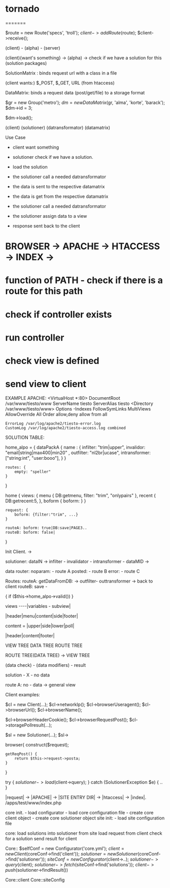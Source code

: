 tornado
=======
=======


$route = new Route('specs', 'troll');
$client->addRoute($route);
$client->receive();

(client) - (alpha)  - (server)

(client){want's something} -> 
(alpha) -> check if we have a solution for this
(solution packages)

SolutionMatrix : binds request url with a class in a file 

(client wants:) $_POST, $_GET, URL (from htaccess)

DataMatrix: binds a request data (post/get/file) to a storage format

$gr = new Group('metro');
$dm = new DataMatrix($gr, 'alma', 'korte', 'barack');
$dm->id = 3;

$dm->load();


(client) (solutioner) (datransformator) (datamatrix)

Use Case
- client want something
- solutioner check if we have a solution. 
- load the solution

- the solutioner call a needed datransformator
- the data is sent to the respective datamatrix
- the data is get from the respective datamatrix
- the solutioner call a needed datransformator

- the solutioner assign data to a view
- response sent back to the client

# BROWSER -> APACHE -> HTACCESS -> INDEX -> 
# function of PATH - check if there is a route for this path
#  check if controller exists
#  run controller
# check view is defined
# send view to client


EXAMPLE APACHE:
<VirtualHost *:80>
    DocumentRoot /var/www/tiesto/www
    ServerName tiesto
    ServerAlias tiesto
   <Directory /var/www/tiesto/www>
        Options -Indexes FollowSymLinks MultiViews
        AllowOverride All
        Order allow,deny
        allow from all
    </Directory>
    
    ErrorLog /var/log/apache2/tiesto-error.log
    CustomLog /var/log/apache2/tiesto-access.log combined
</VirtualHost>



SOLUTION TABLE:

home_alpo = {
    dataPackA {
        name : {
            infilter: "trim|upper", 
            invalidor: "email|string|max400|min20" , 
            outfilter: "nl2br|ucase", 
            intransformer:["string:int", "user:booo"],
        }
    }
    
    routes: {
        empty: "speller"
    }
    
    
}

home {
    views: {
        menu {
            DB:getmenu, filter: "trim", "onlypairs"
        },
        recent {
            DB:getrecent:5, 
        },
        boform {
            boform:
        }
    }
    
    request: {
        boform: {filter:"trim", ...}
    }
    
    routeA: boform: true|DB:save|PAGE3..
    routeB: boform: false|
}

<layout>

</layout>

Init Client. ->

solutioner:
    dataIN -> infilter - invalidator - intransformer - dataMID -> 
    
data router:
    noparam: - route A
    posted:  - route B
    error: - route C
    
Routes:
    routeA: getDataFromDB: -> outfilter- outtransformer -> back to client
    routeB: save -
    


{
    if ($this->home_alpo->valid())
}




views ----|variables - subview|

|header|menu|content|side|footer|

content = |upper|side|lower|poll|

|header|content|footer|

VIEW TREE
DATA TREE
ROUTE TREE

ROUTE TREE(DATA TREE) -> VIEW TREE

(data check) - (data modifiers) - result

solution - X - no data

route A: no - data -> general view 


Client examples:

$cl = new Client(...);
$cl->networkIp();
$cl->browserUseragent();
$cl->browserUrl();
$cl->browserName();

$cl->browserHeaderCookie();
$cl->browserRequestPost();
$cl->storagePollresult(...);

$sl = new Solutioner(...);
$sl->

browser{
    construct($request);
    
    getReqPost() {
        return $this->request->posta;
    }
}

try {
    $solutioner->load($client->query);
} catch (SolutionerException $e) {
    ..
}

|request| -> |APACHE| -> |SITE ENTRY DIR| -> 
|htaccess| -> |index|.
/apps/test/www/index.php

core init.
    - load configurator
    - load core configuration file
    - create core client object
    - create core solutioner object
site init:
    - load site configuration file
    
core:
    load solutions into solutioner from site
    load request from client
    check for a solution
    send result for client

Core::
$selfConf = new Configurator('core.yml');
$client = new Client($coreConf->find('client'));
$solutioner = new Solutioner($coreConf->find('solutioner'));
$siteConf = new Configurator($client->..);
$solutioner->query($client);
$solutioner->fetch($siteConf->find('solutions'));
$client->push($solutioner->findResult())

Core::client
Core::siteConfig


    





